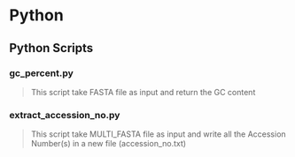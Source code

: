 # Python
## Python Scripts
### gc_percent.py
> This script take FASTA file as input and return the GC content
### extract_accession_no.py
> This script take MULTI_FASTA file as input and write all the Accession Number(s) in a new file (accession_no.txt)
